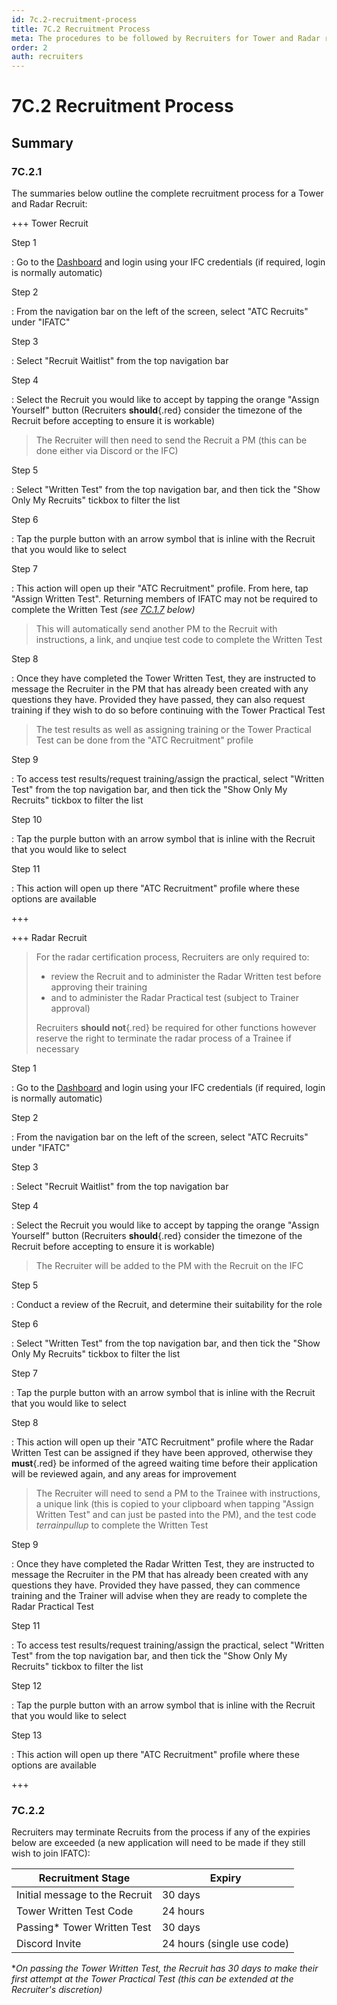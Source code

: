 ```yaml
---
id: 7c.2-recruitment-process
title: 7C.2 Recruitment Process
meta: The procedures to be followed by Recruiters for Tower and Radar recruitment within IFATC
order: 2
auth: recruiters
---
```


# 7C.2 Recruitment Process



## Summary

### 7C.2.1

The summaries below outline the complete recruitment process for a Tower and Radar Recruit:



+++ Tower Recruit

Step 1

: Go to the [Dashboard](https://dashboard.infiniteflight.com) and login using your IFC credentials (if required, login is normally automatic)



Step 2

: From the navigation bar on the left of the screen, select "ATC Recruits" under "IFATC"



Step 3

: Select "Recruit Waitlist" from the top navigation bar 



Step 4

: Select the Recruit you would like to accept by tapping the orange "Assign Yourself" button (Recruiters **should**{.red} consider the timezone of the Recruit before accepting to ensure it is workable)

> The Recruiter will then need to send the Recruit a PM (this can be done either via Discord or the IFC)



Step 5

: Select "Written Test" from the top navigation bar, and then tick the "Show Only My Recruits" tickbox to filter the list



Step 6

: Tap the purple button with an arrow symbol that is inline with the Recruit that you would like to select



Step 7

: This action will open up their "ATC Recruitment" profile. From here, tap "Assign Written Test". Returning members of IFATC may not be required to complete the Written Test *(see [7C.1.7](/guide/atc-manual/7c.-recruiters/7c.1-overview#7c.1.7) below)*

> This will automatically send another PM to the Recruit with instructions, a link, and unqiue test code to complete the Written Test



Step 8

: Once they have completed the Tower Written Test, they are instructed to message the Recruiter in the PM that has already been created with any questions they have. Provided they have passed, they can also request training if they wish to do so before continuing with the Tower Practical Test

> The test results as well as assigning training or the Tower Practical Test can be done from the "ATC Recruitment" profile 



Step 9

: To access test results/request training/assign the practical, select "Written Test" from the top navigation bar, and then tick the "Show Only My Recruits" tickbox to filter the list



Step 10

: Tap the purple button with an arrow symbol that is inline with the Recruit that you would like to select



Step 11

: This action will open up there "ATC Recruitment" profile where these options are available

+++



+++ Radar Recruit

> For the radar certification process, Recruiters are only required to:
>
> - review the Recruit and to administer the Radar Written test before approving their training
> - and to administer the Radar Practical test (subject to Trainer approval)
>
> Recruiters **should not**{.red} be required for other functions however reserve the right to terminate the radar process of a Trainee if necessary



Step 1

: Go to the [Dashboard](https://dashboard.infiniteflight.com) and login using your IFC credentials (if required, login is normally automatic)



Step 2

: From the navigation bar on the left of the screen, select "ATC Recruits" under "IFATC"



Step 3

: Select "Recruit Waitlist" from the top navigation bar 



Step 4

: Select the Recruit you would like to accept by tapping the orange "Assign Yourself" button (Recruiters **should**{.red} consider the timezone of the Recruit before accepting to ensure it is workable)

> The Recruiter will be added to the PM with the Recruit on the IFC



Step 5

: Conduct a review of the Recruit, and determine their suitability for the role



Step 6

: Select "Written Test" from the top navigation bar, and then tick the "Show Only My Recruits" tickbox to filter the list



Step 7

: Tap the purple button with an arrow symbol that is inline with the Recruit that you would like to select



Step 8

: This action will open up their "ATC Recruitment" profile where the Radar Written Test can be assigned if they have been approved, otherwise they **must**{.red} be informed of the agreed waiting time before their application will be reviewed again, and any areas for improvement

> The Recruiter will need to send a PM to the Trainee with instructions, a unique link (this is copied to your clipboard when tapping "Assign Written Test" and can just be pasted into the PM), and the test code *terrainpullup* to complete the Written Test



Step 9

: Once they have completed the Radar Written Test, they are instructed to message the Recruiter in the PM that has already been created with any questions they have. Provided they have passed, they can commence training and the Trainer will advise when they are ready to complete the Radar Practical Test



Step 11

: To access test results/request training/assign the practical, select "Written Test" from the top navigation bar, and then tick the "Show Only My Recruits" tickbox to filter the list



Step 12

: Tap the purple button with an arrow symbol that is inline with the Recruit that you would like to select



Step 13

: This action will open up there "ATC Recruitment" profile where these options are available

+++



### 7C.2.2

Recruiters may terminate Recruits from the process if any of the expiries below are exceeded (a new application will need to be made if they still wish to join IFATC):

| Recruitment Stage              | Expiry                     |
| ------------------------------ | -------------------------- |
| Initial message to the Recruit | 30 days                    |
| Tower Written Test Code        | 24 hours                   |
| Passing* Tower Written Test    | 30 days                    |
| Discord Invite                 | 24 hours (single use code) |

**On passing the Tower Written Test, the Recruit has 30 days to make their first attempt at the Tower Practical Test (this can be extended at the Recruiter's discretion)*
